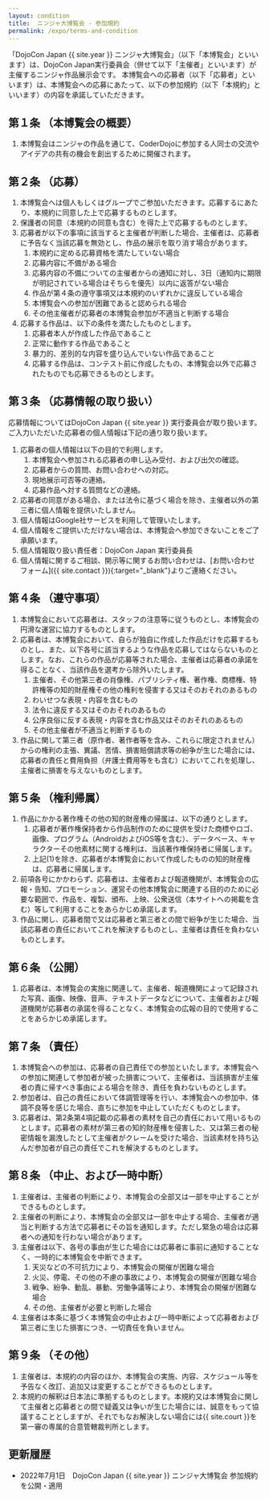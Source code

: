 ```yaml
---
layout: condition
title:  ニンジャ大博覧会 - 参加規約
permalink: /expo/terms-and-condition
---
```

「DojoCon Japan {{ site.year }}  ニンジャ大博覧会」（以下「本博覧会」といいます）は、DojoCon Japan実行委員会（併せて以下「主催者」といいます）が主催するニンジャ作品展示会です。
本博覧会への応募者（以下「応募者」といいます）は、本博覧会への応募にあたって、以下の参加規約（以下「本規約」といいます）の内容を承諾していただきます。

## 第１条  （本博覧会の概要）
1. 本博覧会はニンジャの作品を通じて、CoderDojoに参加する人同士の交流やアイデアの共有の機会を創出するために開催されます。

## 第２条    （応募）
1. 本博覧会へは個人もしくはグループでご参加いただきます。応募するにあたり、本規約に同意した上で応募するものとします。
2. 保護者の同意（本規約の同意も含む）を得た上で応募するものとします。
3. 応募者が以下の事項に該当すると主催者が判断した場合、主催者は、応募者に予告なく当該応募を無効とし、作品の展示を取り消す場合があります。
    1. 本規約に定める応募資格を満たしていない場合
    2. 応募内容に不備がある場合
    3. 応募内容の不備についての主催者からの通知に対し、3日（通知内に期限が明記されている場合はそちらを優先）以内に返答がない場合
    4. 作品が第４条の遵守事項又は本規約のいずれかに違反している場合
    5. 本博覧会への参加が困難であると認められる場合
    6. その他主催者が応募者の本博覧会参加が不適当と判断する場合
4. 応募する作品は、以下の条件を満たしたものとします。
    1. 応募者本人が作成した作品であること
    2. 正常に動作する作品であること
    3. 暴力的、差別的な内容を盛り込んでいない作品であること
    4. 応募する作品は、コンテスト前に作成したもの、本博覧会以外で応募されたものでも応募できるものとします。

## 第３条    （応募情報の取り扱い）
応募情報についてはDojoCon Japan {{ site.year }} 実行委員会が取り扱います。ご入力いただいた応募者の個人情報は下記の通り取り扱います。
1. 応募者の個人情報は以下の目的で利用します。
    1. 本博覧会へ参加される応募者の申し込み受付、および出欠の確認。
    2. 応募者からの質問、お問い合わせへの対応。
    3. 現地展示可否等の連絡。
    4. 応募作品へ対する質問などの連絡。
2. 応募者の同意がある場合、または法令に基づく場合を除き、主催者以外の第三者に個人情報を提供いたしません。
3. 個人情報はGoogle社サービスを利用して管理いたします。
4. 個人情報をご提供いただけない場合は、本博覧会へ参加できないことをご了承願います。
5. 個人情報取り扱い責任者：DojoCon Japan 実行委員長
6. 個人情報に関するご相談、開示等に関するお問い合わせは、[お問い合わせフォーム]({{ site.contact }}){:target="_blank"}よりご連絡ください。



## 第４条    （遵守事項）
1. 本博覧会において応募者は、スタッフの注意等に従うものとし、本博覧会の円滑な運営に協力するものとします。
2. 応募者は、本博覧会において、自らが独自に作成した作品だけを応募するものとし、また、以下各号に該当するような作品を応募してはならないものとします。なお、これらの作品が応募等された場合、主催者は応募者の承諾を得ることなく、当該作品を選考から除外いたします。
    1. 主催者、その他第三者の肖像権、パブリシティ権、著作権、商標権、特許権等の知的財産権その他の権利を侵害する又はそのおそれのあるもの
    2. わいせつな表現・内容を含むもの
    3. 法令に違反する又はそのおそれのあるもの
    4. 公序良俗に反する表現・内容を含む作品又はそのおそれのあるもの
    5. その他主催者が不適当と判断するもの
3. 作品に関して第三者（原作者、著作者等を含み、これらに限定されません）からの権利の主張、異議、苦情、損害賠償請求等の紛争が生じた場合には、応募者の責任と費用負担（弁護士費用等をも含む）においてこれを処理し、主催者に損害を与えないものとします。

## 第５条    （権利帰属）
1. 作品にかかる著作権その他の知的財産権の帰属は、以下の通りとします。
    1. 応募者が著作権保持者から作品制作のために提供を受けた商標やロゴ、画像、プログラム（AndroidおよびiOS等を含む）、データベース、キャラクターその他素材に関する権利は、当該著作権保持者に帰属します。
    2. 上記(1)を除き、応募者が本博覧会において作成したものの知的財産権は、応募者に帰属します。
2. 前項各号にかかわらず、応募者は、主催者および報道機関が、本博覧会の広報・告知、プロモーション、運営その他本博覧会に関連する目的のために必要な範囲で、作品を、複製、頒布、上映、公衆送信（本サイトへの掲載を含む）等して利用することをあらかじめ承諾します。
3. 作品に関し、応募者間で又は応募者と第三者との間で紛争が生じた場合、当該応募者の責任においてこれを解決するものとし、主催者は責任を負わないものとします。

## 第６条    （公開）
1. 応募者は、本博覧会の実施に関連して、主催者、報道機関によって記録された写真、画像、映像、音声、テキストデータなどについて、主催者および報道機関が応募者の承諾を得ることなく、本博覧会の広報の目的で使用することをあらかじめ承諾します。 

## 第７条    （責任）
1. 本博覧会への参加は、応募者の自己責任での参加といたします。本博覧会への参加に関連して参加者が被った損害について、主催者は、当該損害が主催者の責に帰すべき事由による場合を除き、責任を負わないものとします。
2. 参加者は、自己の責任において体調管理等を行い、本博覧会への参加中、体調不良等を感じた場合、直ちに参加を中止していただくものとします。
3. 応募者は、第2条第4項記載の応募者の素材を自己の責任において用いるものとします。応募者の素材が第三者の知的財産権を侵害した、又は第三者の秘密情報を漏洩したとして主催者がクレームを受けた場合、当該素材を持ち込んだ参加者が自己の責任でこれを解決するものとします。

## 第８条    （中止、および一時中断）
1. 主催者は、主催者の判断により、本博覧会の全部又は一部を中止することができるものとします。
2. 主催者の判断により、本博覧会の全部又は一部を中止する場合、主催者が適当と判断する方法で応募者にその旨を通知します。ただし緊急の場合は応募者への通知を行わない場合があります。
3. 主催者は以下、各号の事由が生じた場合には応募者に事前に通知することなく、一時的に本博覧会を中断できます。
    1. 天災などの不可抗力により、本博覧会の開催が困難な場合
    2. 火災、停電、その他の不慮の事故により、本博覧会の開催が困難な場合
    3. 戦争、紛争、動乱、暴動、労働争議等により、本博覧会の開催が困難な場合
    4. その他、主催者が必要と判断した場合
4. 主催者は本条に基づく本博覧会の中止および一時中断によって応募者および第三者に生じた損害につき、一切責任を負いません。 

## 第９条    （その他）
1. 主催者は、本規約の内容のほか、本博覧会の実施、内容、スケジュール等を予告なく改訂、追加又は変更することができるものとします。
2. 本規約の解釈は日本法に準拠するものとします。本規約又は本博覧会に関して主催者と応募者との間で疑義又は争いが生じた場合には、誠意をもって協議することとしますが、それでもなお解決しない場合には{{ site.court }}を第一審の専属的合意管轄裁判所とします。

## 更新履歴
- 2022年7月1日　DojoCon Japan {{ site.year }} ニンジャ大博覧会 参加規約を公開・適用
